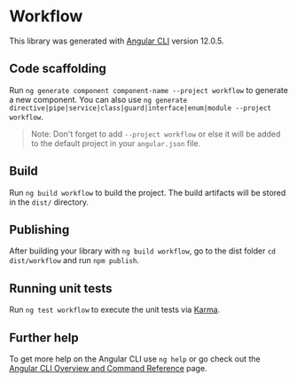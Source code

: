 # Workflow

This library was generated with [Angular CLI](https://github.com/angular/angular-cli) version 12.0.5.

## Code scaffolding

Run `ng generate component component-name --project workflow` to generate a new component. You can also use `ng generate directive|pipe|service|class|guard|interface|enum|module --project workflow`.
> Note: Don't forget to add `--project workflow` or else it will be added to the default project in your `angular.json` file. 

## Build

Run `ng build workflow` to build the project. The build artifacts will be stored in the `dist/` directory.

## Publishing

After building your library with `ng build workflow`, go to the dist folder `cd dist/workflow` and run `npm publish`.

## Running unit tests

Run `ng test workflow` to execute the unit tests via [Karma](https://karma-runner.github.io).

## Further help

To get more help on the Angular CLI use `ng help` or go check out the [Angular CLI Overview and Command Reference](https://angular.io/cli) page.
